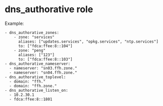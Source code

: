 # dns_authorative role

Example:

    - dns_authorative_zones:
        - zone: "services"
          aliases: ["updates.services", "opkg.services", "ntp.services"]
          to: ["fdca:ffee:8::104"]
        - zone: "peng"
          aliases: ["123"]
          to: ["fdca:ffee:8::103"]
    - dns_authorative_nameserver: 
      - nameserver: "sn03.ffh.zone."
      - nameserver: "sn04.ffh.zone."
    - dns_authorative_toplevel:
      - domain: "ffh."
      - domain: "ffh.zone."
    - dns_authorative_listen_on:
      - 10.2.30.1
      - fdca:ffee:8::1801
